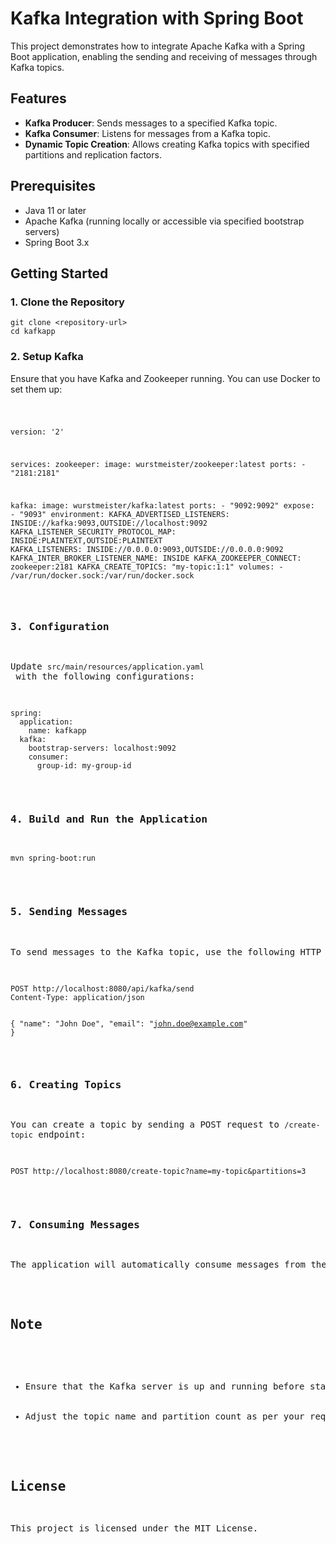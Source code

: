 
<h1>Kafka Integration with Spring Boot</h1>

<p>This project demonstrates how to integrate Apache Kafka with a Spring Boot application, enabling the sending and receiving of messages through Kafka topics.</p>

<h2>Features</h2>
<ul>
    <li><strong>Kafka Producer</strong>: Sends messages to a specified Kafka topic.</li>
    <li><strong>Kafka Consumer</strong>: Listens for messages from a Kafka topic.</li>
    <li><strong>Dynamic Topic Creation</strong>: Allows creating Kafka topics with specified partitions and replication factors.</li>
</ul>

<h2>Prerequisites</h2>
<ul>
    <li>Java 11 or later</li>
    <li>Apache Kafka (running locally or accessible via specified bootstrap servers)</li>
    <li>Spring Boot 3.x</li>
</ul>

<h2>Getting Started</h2>

<h3>1. Clone the Repository</h3>
<pre><code>git clone &lt;repository-url&gt;
cd kafkapp</code></pre>

<h3>2. Setup Kafka</h3>
<p>Ensure that you have Kafka and Zookeeper running. You can use Docker to set them up:</p>
<pre><code>

version: '2'

services:
  zookeeper:
    image: wurstmeister/zookeeper:latest
    ports:
      - "2181:2181"

  kafka:
    image: wurstmeister/kafka:latest
    ports:
      - "9092:9092"
    expose:
      - "9093"
    environment:
      KAFKA_ADVERTISED_LISTENERS: INSIDE://kafka:9093,OUTSIDE://localhost:9092
      KAFKA_LISTENER_SECURITY_PROTOCOL_MAP: INSIDE:PLAINTEXT,OUTSIDE:PLAINTEXT
      KAFKA_LISTENERS: INSIDE://0.0.0.0:9093,OUTSIDE://0.0.0.0:9092
      KAFKA_INTER_BROKER_LISTENER_NAME: INSIDE
      KAFKA_ZOOKEEPER_CONNECT: zookeeper:2181
      KAFKA_CREATE_TOPICS: "my-topic:1:1"
    volumes:
      - /var/run/docker.sock:/var/run/docker.sock

</code>
<h3>3. Configuration</h3>
<p>Update <code>src/main/resources/application.yaml</code> with the following configurations:</p>
<pre><code>spring:
  application:
    name: kafkapp
  kafka:
    bootstrap-servers: localhost:9092
    consumer:
      group-id: my-group-id</code></pre>

<h3>4. Build and Run the Application</h3>
<pre><code>mvn spring-boot:run</code></pre>

<h3>5. Sending Messages</h3>
<p>To send messages to the Kafka topic, use the following HTTP POST request:</p>
<pre><code>POST http://localhost:8080/api/kafka/send
Content-Type: application/json

{
    "name": "John Doe",
    "email": "john.doe@example.com"
}</code></pre>

<h3>6. Creating Topics</h3>
<p>You can create a topic by sending a POST request to <code>/create-topic</code> endpoint:</p>
<pre><code>POST http://localhost:8080/create-topic?name=my-topic&partitions=3</code></pre>

<h3>7. Consuming Messages</h3>
<p>The application will automatically consume messages from the specified topic, and you can observe the logs to see the consumed messages.</p>

<h2>Note</h2>
<ul>
    <li>Ensure that the Kafka server is up and running before starting the Spring Boot application.</li>
    <li>Adjust the topic name and partition count as per your requirements.</li>
</ul>

<h2>License</h2>
<p>This project is licensed under the MIT License.</p>

</body>
</html>
